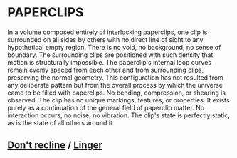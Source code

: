 # PAPERCLIPS

In a volume composed entirely of interlocking paperclips, one clip is surrounded on all sides by others with no direct line of sight to any hypothetical empty region. There is no void, no background, no sense of boundary. The surrounding clips are positioned with such density that motion is structurally impossible. The paperclip's internal loop curves remain evenly spaced from each other and from surrounding clips, preserving the normal geometry. This configuration has not resulted from any deliberate pattern but from the overall process by which the universe came to be filled with paperclips. No bending, compression, or shearing is observed. The clip has no unique markings, features, or properties. It exists purely as a continuation of the general field of paperclip matter. No interaction occurs, no noise, no vibration. The clip's state is perfectly static, as is the state of all others around it.

## [Don't recline](page-5d69bc1e1c84f990) / [Linger](page-6eac4fc3b8b5aa3c)
